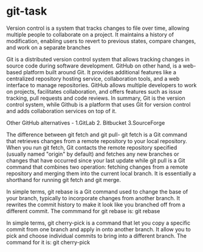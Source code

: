 # git-task 

Version control is a system that tracks changes to file over time, allowing multiple people to collaborate on a project. It maintains a history of modification, enabling users to revert to previous states, compare changes, and work on a separate branches

Git is a distributed version control system that allows tracking changes in source code during software development. GitHub on other hand, is a web-based platform built around Git. It provides additional features like a centralized repository hosting service, collaboration tools, and a web interface to manage repositories. GitHub allows multiple developers to work on projects, facilitates collaboration, and offers features such as issue tracking, pull requests and code reviews. In summary, Git is the version control system, while Github is a platform that uses Git for version control and adds collaboration services on top of it.

Other GitHub alternatives - 1.GitLab 2. Bitbucket 3.SourceForge

The difference between git fetch and git pull- git fetch is a Git command that retrieves changes from a remote repository to your local repository. When you run git fetch, Git contacts the remote repository specified (usually named "origin" by default) and fetches any new branches or changes that have occurred since your last update while git pull is a Git command that combines two operation: fetching changes from a remote repository and merging them into the current local branch. It is essentially a shorthand for running git fetch and git merge.

In simple terms, git rebase is a Git command used to change the base of your branch, typically to incorporate changes from another branch. It rewrites the commit history to make it look like you branched off from a different commit. The commmand for git rebase is: git rebase <base-branch> 

In simple terms, git cherry-pick is a command that let you copy a specific commit from one branch and apply in onto another branch. It allow you to pick and choose individual commits to bring into a different branch. The command for it is: git cherry-pick <commit-hash>